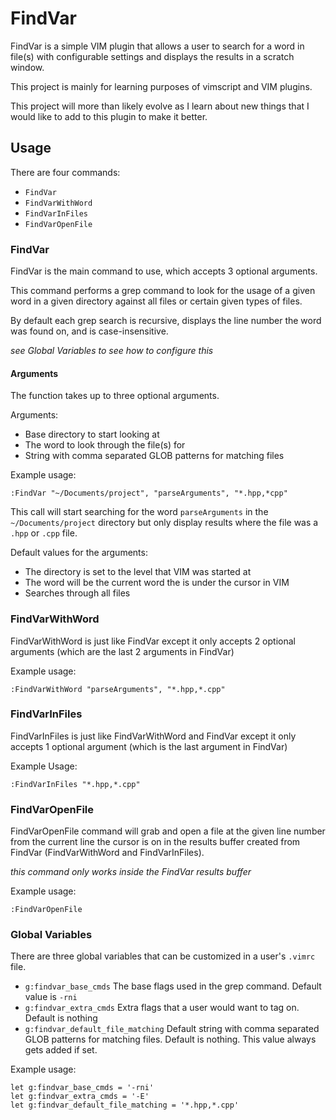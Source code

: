 # FindVar
FindVar is a simple VIM plugin that allows a user to search for a word in file(s) with configurable settings and displays the results in a scratch window.

This project is mainly for learning purposes of vimscript and VIM plugins.

This project will more than likely evolve as I learn about new things that I would like to add to this plugin to make it better.

## Usage

There are four commands:
- `FindVar`
- `FindVarWithWord`
- `FindVarInFiles`
- `FindVarOpenFile`

### FindVar

FindVar is the main command to use, which accepts 3 optional arguments.

This command performs a grep command to look for the usage of a given word in a given directory against all files or certain given types of files.

By default each grep search is recursive, displays the line number the word was found on, and is case-insensitive.

*see Global Variables to see how to configure this*

#### Arguments
The function takes up to three optional arguments.

Arguments:
- Base directory to start looking at
- The word to look through the file(s) for
- String with comma separated GLOB patterns for matching files

Example usage:
```
:FindVar "~/Documents/project", "parseArguments", "*.hpp,*cpp"
```

This call will start searching for the word `parseArguments` in the `~/Documents/project` directory but only display results where the file was a `.hpp` or `.cpp` file.

Default values for the arguments:
- The directory is set to the level that VIM was started at
- The word will be the current word the is under the cursor in VIM
- Searches through all files

### FindVarWithWord

FindVarWithWord is just like FindVar except it only accepts 2 optional arguments (which are the last 2 arguments in FindVar)

Example usage:
```
:FindVarWithWord "parseArguments", "*.hpp,*.cpp"
```

### FindVarInFiles

FindVarInFiles is just like FindVarWithWord and FindVar except it only accepts 1 optional argument (which is the last argument in FindVar)

Example Usage:
```
:FindVarInFiles "*.hpp,*.cpp"
```

### FindVarOpenFile

FindVarOpenFile command will grab and open a file at the given line number from the current line the cursor is on in the results buffer created from FindVar (FindVarWithWord and FindVarInFiles).

*this command only works inside the FindVar results buffer*

Example usage:
```
:FindVarOpenFile
```

### Global Variables

There are three global variables that can be customized in a user's `.vimrc` file.
- `g:findvar_base_cmds` The base flags used in the grep command. Default value is `-rni`
- `g:findvar_extra_cmds` Extra flags that a user would want to tag on. Default is nothing
- `g:findvar_default_file_matching` Default string with comma separated GLOB patterns for matching files. Default is nothing. This value always gets added if set.

Example usage:
```
let g:findvar_base_cmds = '-rni'
let g:findvar_extra_cmds = '-E'
let g:findvar_default_file_matching = '*.hpp,*.cpp'
```

